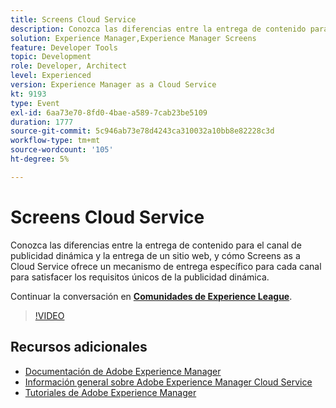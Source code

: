 ```yaml
---
title: Screens Cloud Service
description: Conozca las diferencias entre la entrega de contenido para el canal de publicidad dinámica y la entrega de un sitio web, y cómo Screens as a Cloud Service ofrece un mecanismo de entrega específico para cada canal para satisfacer los requisitos únicos de la publicidad dinámica.
solution: Experience Manager,Experience Manager Screens
feature: Developer Tools
topic: Development
role: Developer, Architect
level: Experienced
version: Experience Manager as a Cloud Service
kt: 9193
type: Event
exl-id: 6aa73e70-8fd0-4bae-a589-7cab23be5109
duration: 1777
source-git-commit: 5c946ab73e78d4243ca310032a10bb8e82228c3d
workflow-type: tm+mt
source-wordcount: '105'
ht-degree: 5%

---
```


# Screens Cloud Service

Conozca las diferencias entre la entrega de contenido para el canal de publicidad dinámica y la entrega de un sitio web, y cómo Screens as a Cloud Service ofrece un mecanismo de entrega específico para cada canal para satisfacer los requisitos únicos de la publicidad dinámica.

Continuar la conversación en **[Comunidades de Experience League](https://adobe.ly/3umX8Be)**.

>[!VIDEO](https://video.tv.adobe.com/v/337885/?quality=12&learn=on&hidetitle=true)

## Recursos adicionales

- [Documentación de Adobe Experience Manager](https://experienceleague.adobe.com/docs/experience-manager-cloud-service.html?lang=es)
- [Información general sobre Adobe Experience Manager Cloud Service](https://experienceleague.adobe.com/docs/experience-manager-cloud-service/overview/home.html?lang=es)
- [Tutoriales de Adobe Experience Manager](https://experienceleague.adobe.com/docs/experience-manager-tutorials.html?lang=es)
